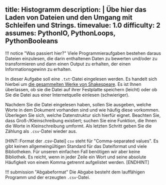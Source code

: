 title: Histogramm
description: |
  Übe hier das Laden von Dateien und den Umgang mit Schleifen und Strings.
timevalue: 1.0
difficulty: 2
assumes: PythonIO, PythonLoops, PythonBooleans
---
!!! notice "Was passiert hier?"
    Viele Programmieraufgaben bestehen daraus Dateien einzulesen, die darin enthaltenen Daten zu
    bewerten und/oder zu transformieren und dann einen Output zu erhalten, der einen
    Informationsgewinn zu erhalten. 

In dieser Aufgabe soll eine `.txt`-Datei eingelesen werden. 
Es handelt sich hierbei um [die gesammelten Werke von
Shakespeare](https://ocw.mit.edu/ans7870/6/6.006/s08/lecturenotes/files/t8.shakespeare.txt). 
Es ist Ihnen überlassen, ob sie die Datei auf ihrer Festplatte speichern (leicht) oder ob Sie die
Datei aus einer Internetquelle einlesen (schwieriger).

Nachdem Sie die Datei eingelesen haben, sollen Sie ausgeben, welche Worte in dem Dokument vorhanden
sind und wie häufig diese vorkommen.
Überlegen Sie sich, welche Datenstruktur sich hierfür eignet.
Beachten Sie, dass Groß-/Kleinschreibung existiert; suchen Sie eine Funktion, die Ihnen die Worte in
Kleinschreibung umformt.
Als letzten Schritt geben Sie die Zählung als `.csv`-Datei wieder aus.

[HINT::Format der .csv-Datei]
`csv` steht für "Comma-separated values".
Es gibt keinen allgemeingültigen Standard für das Dateiformat und viele Bibliotheken.
Für unseren einfachen Fall benötigen wir aber keine Bibliothek.
Es reicht, wenn in jeder Zeile ein Wort und seine absolute Häufigkeit von einem Komma getrennt
aufgelistet werden.
[ENDHINT]

<!-- Food for thought:

- Diese Aufgabe lässt sich auch mit Kommandozeilenprogrammen lösen. Sie können in der Aufgabe `AUFGABENNAME` im Shell-Bereich mehr dazu erfahren.
- Überlegen Sie sich, wie sie die zehn am häufigsten vorkommenden Worte ausgeben können.
- Überlegen Sie sich, wie sie die zehn am häufigsten vorkommenden Worte mit echt mehr als drei Buchstaben ausgeben können. -->

!!! submission "Abgabeformat"
    Die Abgabe besteht dem lauffähigen Programm und der erzeugten `.csv`-Datei.